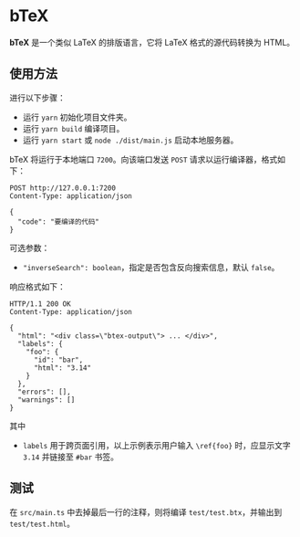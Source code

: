 # bTeX

**bTeX** 是一个类似 LaTeX 的排版语言，它将 LaTeX 格式的源代码转换为 HTML。

## 使用方法

进行以下步骤：

* 运行 `yarn` 初始化项目文件夹。
* 运行 `yarn build` 编译项目。
* 运行 `yarn start` 或 `node ./dist/main.js` 启动本地服务器。

bTeX 将运行于本地端口 `7200`。向该端口发送 `POST` 请求以运行编译器，格式如下：

``` http
POST http://127.0.0.1:7200
Content-Type: application/json

{
  "code": "要编译的代码"
}
```

可选参数：

* `"inverseSearch": boolean`，指定是否包含反向搜索信息，默认 `false`。

响应格式如下：

``` http
HTTP/1.1 200 OK
Content-Type: application/json

{
  "html": "<div class=\"btex-output\"> ... </div>",
  "labels": {
    "foo": {
      "id": "bar",
      "html": "3.14"
    }
  },
  "errors": [],
  "warnings": []
}
```

其中

* `labels` 用于跨页面引用，以上示例表示用户输入 `\ref{foo}` 时，应显示文字 `3.14` 并链接至 `#bar` 书签。

## 测试

在 `src/main.ts` 中去掉最后一行的注释，则将编译 `test/test.btx`，并输出到 `test/test.html`。
